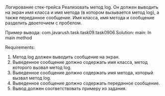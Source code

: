 Логирование стек-трейса
Реализовать метод log.
Он должен выводить на экран имя класса и имя метода (в котором вызывается метод log), а также переданное сообщение.
Имя класса, имя метода и сообщение разделить двоеточием с пробелом.

Пример вывода:
com.javarush.task.task09.task0906.Solution: main: In main method


Requirements:
1. Метод log должен выводить сообщение на экран.
2. Выведенное сообщение должно содержать имя класса, метод которого вызвал метод log.
3. Выведенное сообщение должно содержать имя метода, который вызвал метод log.
4. Выведенное сообщение должно содержать переданное сообщение.
5. Вывод должен соответствовать примеру из задания.
